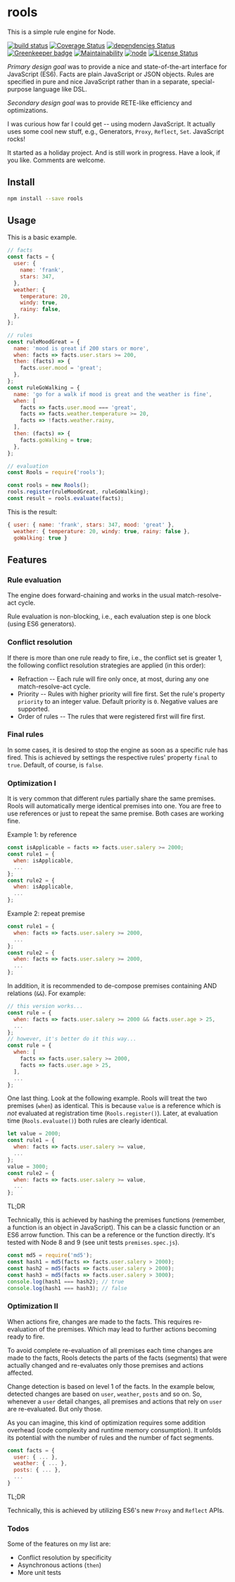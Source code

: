 # rools

This is a simple rule engine for Node.

[![build status](https://img.shields.io/travis/frankthelen/rools.svg)](http://travis-ci.org/frankthelen/rools)
[![Coverage Status](https://coveralls.io/repos/github/frankthelen/rools/badge.svg?branch=master)](https://coveralls.io/github/frankthelen/rools?branch=master)
[![dependencies Status](https://david-dm.org/frankthelen/rools/status.svg)](https://david-dm.org/frankthelen/rools)
[![Greenkeeper badge](https://badges.greenkeeper.io/frankthelen/rools.svg)](https://greenkeeper.io/)
[![Maintainability](https://api.codeclimate.com/v1/badges/2b21f79b2657870c146f/maintainability)](https://codeclimate.com/github/frankthelen/rools/maintainability)
[![node](https://img.shields.io/node/v/rools.svg)]()
[![License Status](http://img.shields.io/npm/l/rools.svg)]()

*Primary design goal* was to provide a nice and state-of-the-art interface for JavaScript (ES6).
Facts are plain JavaScript or JSON objects.
Rules are specified in pure and nice JavaScript rather than in a separate, special-purpose language like DSL.

*Secondary design goal* was to provide RETE-like efficiency and optimizations.

I was curious how far I could get -- using modern JavaScript.
It actually uses some cool new stuff, e.g., Generators, `Proxy`, `Reflect`, `Set`.
JavaScript rocks!

It started as a holiday project.
And is still work in progress.
Have a look, if you like. Comments are welcome.

## Install

```bash
npm install --save rools
```

## Usage

This is a basic example.

```js
// facts
const facts = {
  user: {
    name: 'frank',
    stars: 347,
  },
  weather: {
    temperature: 20,
    windy: true,
    rainy: false,
  },
};

// rules
const ruleMoodGreat = {
  name: 'mood is great if 200 stars or more',
  when: facts => facts.user.stars >= 200,
  then: (facts) => {
    facts.user.mood = 'great';
  },
};
const ruleGoWalking = {
  name: 'go for a walk if mood is great and the weather is fine',
  when: [
    facts => facts.user.mood === 'great',
    facts => facts.weather.temperature >= 20,
    facts => !facts.weather.rainy,
  ],
  then: (facts) => {
    facts.goWalking = true;
  },
};

// evaluation
const Rools = require('rools');

const rools = new Rools();
rools.register(ruleMoodGreat, ruleGoWalking);
const result = rools.evaluate(facts);
```
This is the result:
```js
{ user: { name: 'frank', stars: 347, mood: 'great' },
  weather: { temperature: 20, windy: true, rainy: false },
  goWalking: true }
```

## Features

### Rule evaluation

The engine does forward-chaining and works in the usual match-resolve-act cycle.

Rule evaluation is non-blocking, i.e., each evaluation step is one block (using ES6 generators).

### Conflict resolution

If there is more than one rule ready to fire, i.e., the conflict set is greater 1, the following conflict resolution strategies are applied (in this order):
 * Refraction -- Each rule will fire only once, at most, during any one match-resolve-act cycle.
 * Priority -- Rules with higher priority will fire first. Set the rule's property `priority` to an integer value. Default priority is `0`. Negative values are supported.
 * Order of rules -- The rules that were registered first will fire first.

### Final rules

In some cases, it is desired to stop the engine as soon as a specific rule has fired.
This is achieved by settings the respective rules' property `final` to `true`.
Default, of course, is `false`.

### Optimization I

It is very common that different rules partially share the same premises.
Rools will automatically merge identical premises into one.
You are free to use references or just to repeat the same premise.
Both cases are working fine.

Example 1: by reference
```js
const isApplicable = facts => facts.user.salery >= 2000;
const rule1 = {
  when: isApplicable,
  ...
};
const rule2 = {
  when: isApplicable,
  ...
};
```

Example 2: repeat premise
```js
const rule1 = {
  when: facts => facts.user.salery >= 2000,
  ...
};
const rule2 = {
  when: facts => facts.user.salery >= 2000,
  ...
};
```

In addition, it is recommended to de-compose premises containing AND relations (`&&`).
For example:

```js
// this version works...
const rule = {
  when: facts => facts.user.salery >= 2000 && facts.user.age > 25,
  ...
};
// however, it's better do it this way...
const rule = {
  when: [
    facts => facts.user.salery >= 2000,
    facts => facts.user.age > 25,
  ],
  ...
};
```

One last thing. Look at the following example.
Rools will treat the two premises (`when`) as identical.
This is because `value` is a reference which is *not* evaluated at registration time (`Rools.register()`).
Later, at evaluation time (`Rools.evaluate()`) both rules are clearly identical.

```js
let value = 2000;
const rule1 = {
  when: facts => facts.user.salery >= value,
  ...
};
value = 3000;
const rule2 = {
  when: facts => facts.user.salery >= value,
  ...
};
```

TL;DR

Technically, this is achieved by hashing the premises functions
(remember, a function is an object in JavaScript).
This can be a classic function or an ES6 arrow function.
This can be a reference or the function directly.
It's tested with Node 8 and 9 (see unit tests `premises.spec.js`).

```js
const md5 = require('md5');
const hash1 = md5(facts => facts.user.salery > 2000);
const hash2 = md5(facts => facts.user.salery > 2000);
const hash3 = md5(facts => facts.user.salery > 3000);
console.log(hash1 === hash2); // true
console.log(hash1 === hash3); // false
```

### Optimization II

When actions fire, changes are made to the facts.
This requires re-evaluation of the premises.
Which may lead to further actions becoming ready to fire.

To avoid complete re-evaluation of all premises each time changes are made to the facts, Rools detects the parts of the facts (segments) that were actually changed and re-evaluates only those premises and actions affected.

Change detection is based on level 1 of the facts. In the example below, detected changes are based on `user`, `weather`, `posts` and so on. So, whenever a `user` detail changes, all premises and actions that rely on `user` are re-evaluated. But only those.

As you can imagine, this kind of optimization requires some addition overhead (code complexity and runtime memory consumption). It unfolds its potential with the number of rules and the number of fact segments.

```js
const facts = {
  user: { ... },
  weather: { ... },
  posts: { ... },
  ...
}
```

TL;DR

Technically, this is achieved by utilizing ES6's new `Proxy` and `Reflect` APIs.

### Todos

Some of the features on my list are:
 * Conflict resolution by specificity
 * Asynchronous actions (`then`)
 * More unit tests
